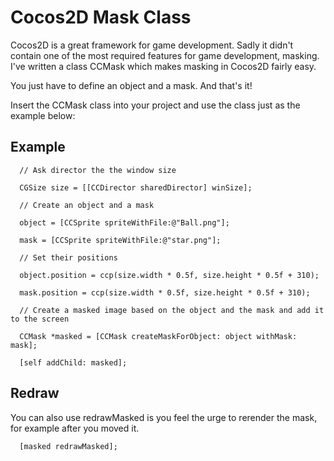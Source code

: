 # Cocos2D Mask Class
Cocos2D is a great framework for game development. Sadly it didn't contain one of the most required features for game development, masking.
I've written a class CCMask which makes masking in Cocos2D fairly easy.

You just have to define an object and a mask. And that's it!

Insert the CCMask class into your project and use the class just as the example below:

## Example 
```
  // Ask director the the window size
  
  CGSize size = [[CCDirector sharedDirector] winSize];
  
  // Create an object and a mask
  
  object = [CCSprite spriteWithFile:@"Ball.png"];
  
  mask = [CCSprite spriteWithFile:@"star.png"];
  
  // Set their positions
  
  object.position = ccp(size.width * 0.5f, size.height * 0.5f + 310);
  
  mask.position = ccp(size.width * 0.5f, size.height * 0.5f + 310);
  
  // Create a masked image based on the object and the mask and add it to the screen
  
  CCMask *masked = [CCMask createMaskForObject: object withMask: mask];
  
  [self addChild: masked];
```

## Redraw
You can also use redrawMasked is you feel the urge to rerender the mask, for example after you moved it.

```
  [masked redrawMasked];
```
